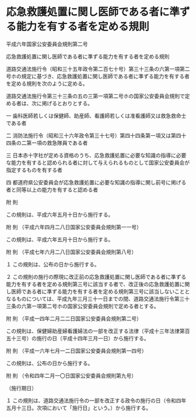 # 応急救護処置に関し医師である者に準ずる能力を有する者を定める規則

平成六年国家公安委員会規則第二号

応急救護処置に関し医師である者に準ずる能力を有する者を定める規則

道路交通法施行令（昭和三十五年政令第二百七十号）第三十三条の六第一項第二号ホの規定に基づき、応急救護処置に関し医師である者に準ずる能力を有する者を定める規則を次のように定める。

道路交通法施行令第三十三条の五の三第一項第二号ホの国家公安委員会規則で定める者は、次に掲げるとおりとする。

一 歯科医師若しくは保健師、助産師、看護師若しくは准看護師又は救急救命士である者

二 消防法施行令（昭和三十六年政令第三十七号）第四十四条第一項又は第四十四条の二第一項の救急隊員である者

三 日本赤十字社が定める資格のうち、応急救護処置に必要な知識の指導に必要な能力を有すると認められる者に対して与えられるものとして国家公安委員会が指定するものを有する者

四 都道府県公安委員会が応急救護処置に必要な知識の指導に関し前号に掲げる者と同等以上の能力を有すると認める者

附 則

この規則は、平成六年五月十日から施行する。

附 則 （平成六年四月二八日国家公安委員会規則第一一号）

この規則は、平成六年五月十日から施行する。

附 則 （平成七年六月二八日国家公安委員会規則第八号）

１ この規則は、公布の日から施行する。

２ この規則の施行の際現に改正前の応急救護処置に関し医師である者に準ずる能力を有する者を定める規則第三号に該当する者で、改正後の応急救護処置に関し医師である者に準ずる能力を有する者を定める規則第三号に該当しないこととなるものについては、平成九年三月三十一日までの間、道路交通法施行令第三十三条の六第一項第二号ホの国家公安委員会規則で定める者とする。

附 則 （平成一四年二月二二日国家公安委員会規則第二号）

この規則は、保健婦助産婦看護婦法の一部を改正する法律（平成十三年法律第百五十三号）の施行の日（平成十四年三月一日）から施行する。

附 則 （平成一六年七月一二日国家公安委員会規則第一四号）

この規則は、公布の日から施行する。

附 則 （令和四年二月一〇日国家公安委員会規則第九号）

（施行期日）

１ この規則は、道路交通法施行令の一部を改正する政令の施行の日（令和四年五月十三日。次項において「施行日」という。）から施行する。
